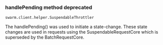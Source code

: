 ### handlePending method deprecated

`swarm.client.helper.SuspendableThrottler`

The handlePending() was used to initiate a state-change. These state
changes are used in requests using the SuspendableRequestCore which is
superseded by the BatchRequestCore.
